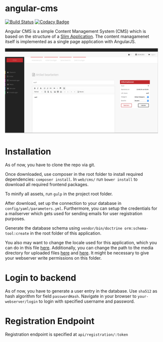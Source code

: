 angular-cms
===========

[![Build Status](https://travis-ci.org/rmatil/angular-cms.svg?branch=master)](https://travis-ci.org/rmatil/angular-cms)
[![Codacy Badge](https://www.codacy.com/project/badge/29fc1a82158346ddb42cd13cdde3a163)](https://www.codacy.com)

Angular CMS is a simple Content Management System (CMS) which is based on the structure of a [Slim Application](https://github.com/codeguy/Slim). The content managamenet itself is implemented as a single page application with AngularJS.

![ScreenShot](/web/media/overview.png)

Installation
============
As of now, you have to clone the repo via git.

Once downloaded, use composer in the root folder to install required dependencies: `composer install`.
In `web/cms/` run `bower install` to download all required frontend packages.

To minify all assets, run `gulp` in the project root folder.

After download, set up the connection to your database in `config/yaml/parameters.yml`. Furthermore, you can setup the credentials for a mailserver which gets used for sending emails for user registration purposes.

Generate the database schema using `vendor/bin/doctrine orm:schema-tool:create` in the root folder of this application.

You also may want to change the locale used for this application, which you can do in this file 
[here](https://github.com/rmatil/angular-cms/tree/v0.1/setup.php#L39). 
Additionally, you can change the path to the media directory for uploaded files [here](https://github.com/rmatil/angular-cms/tree/v0.1/setup.php#L35) and [here](https://github.com/rmatil/angular-cms/tree/v0.1/setup.php#L36). It might be necessary to give your webserver write permissions on this folder.

Login to backend
================
As of now, you have to generate a user entry in the database. Use `sha512` as hash algorithm for field `passwordHash`.
Navigate in your browser to `your-webserver/login` to login with specified username and password.

Registration Endpoint
=====================
Registration endpoint is specified at `api/registration/:token`



